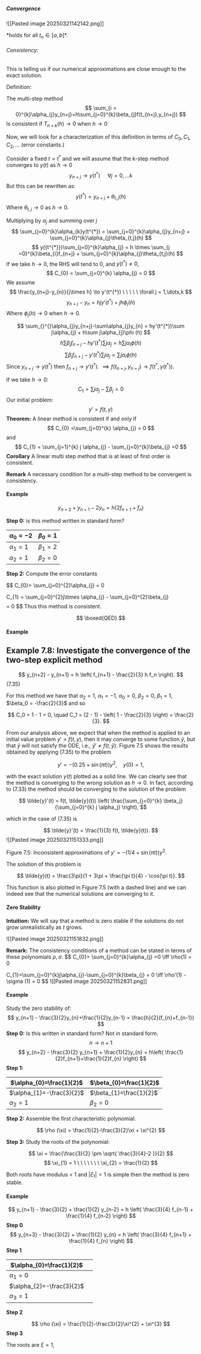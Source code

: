 ##### Convergence

![[Pasted image 20250321142142.png]]

\*holds for all $t_{n} \in [a,b]$*.

###### Consistency:

This is telling us if our numerical approximations are close enough to the exact solution.

Definition:

The multi-step method $$
\sum_{i = 0}^{k}\alpha_{j}y_{n+j}=h\sum_{j=0}^{k}\beta_{j}f(t_{n+j},y_{n+j})
$$
Is consistent if $T_{n+k}(h)\to 0$ when $h \to 0$

Now, we will look for a characterization of this definition in terms of $C_{0},C_{1},C_{2},\dots$ (error constants.)

Consider a fixed $t = t^{*}$ and we will assume that the k-step method converges to $y(t)$ as $h\to 0$ $$
y_{n+j} \to y(t^{*}) \ \ \ \ \ \forall j = 0,\dots k
$$
But this can be rewritten as: $$
y(t^{*}) = y_{n+j} + \theta_{t,j}(h)
$$
Where $\theta_{t,j} \to 0$ as $h \to 0$.

Multiplying by $\alpha_{j}$ and summing over $j$ $$
\sum_{j=0}^{k}\alpha_{k}y(t^{*}) = \sum_{j=0}^{k}\alpha_{j}y_{n+j} + \sum_{j=0}^{k}\alpha_{j}\theta_{t,j}(h)
$$ $$
y({t^{*}})\sum_{j=0}^{k}\alpha_{j} = h \times \sum_{j =0}^{k}\beta_{i}f_{n+j} + \sum_{j=0}^{k}\alpha_{j}\theta_{t,j}(h)
$$
If we take $h \to 0$, the RHS will tend to $0$, and $y(t^{*})\neq 0$, $$
C_{0} = \sum_{j=0}^{k} \alpha_{j} = 0
$$
We assume $$
\frac{y_{n+j}-y_{n}}{j\times h} \to y'(t^{*}) \ \ \ \ \ \forall j = 1,\dots,k
$$
$$
y_{n+j}-y_{n}=hjy'(t^{*})+jh\phi_{j}(h)
$$
Where $\phi_{j}(h) \to 0$ when $h \to 0$.

$$
\sum_{}^{}\alpha_{j}y_{n+j}-\sum\alpha_{j}y_{n} = hy'(t^{*})\sum j\alpha_{j} + h\sum j\alpha_{j}\phi (h)
$$
$$
h\sum\beta_{j}f_{n+j} - h y'(t^{*})\sum j \alpha_{j} = h \sum j \alpha_{i}\phi (h)
$$
$$
\sum\beta_{j}f_{n+j} -  y'(t^{*})\sum j \alpha_{j} =  \sum j \alpha_{i}\phi (h)
$$
Since $y_{n+j} \to y(t^{*})$ then $f_{n+j} \to y'(t^{*})$. $\implies f(t_{n+j},y_{n+j}) \to f(t^{*},y(t^{*}))$.

If we take $h \to 0$:
$$
C_{1}=\sum j\alpha_{j}-\sum \beta_{j} =0
$$
Our initial problem:
$$
y' = f(t,y)
$$
**Theorem:** A linear method is consistent if and only if $$
C_{0} =\sum_{j=0}^{k} \alpha_{j} = 0
$$
and
$$
C_{1} = \sum_{j=1}^{k} j \alpha_{j} - \sum_{j=0}^{k}\beta_{j} =0
$$
**Corollary** A linear multi step method that is at least of first order is consistent.

**Remark** A necessary condition for a multi-step method to be convergent is consistency.

#### Example

$$
y_{n+2}+y_{n+1}-2y_{n} = h(2f_{n+1}+f_{n})
$$

**Step 0:** is this method written in standard form?


| $\alpha_{0}=-2$ | $\beta_{0}=1$   |
| --------------- | --------------- |
| $\alpha_{1}=1$  | $\beta_{1} = 2$ |
| $\alpha_{2}=1$  | $\beta_{2}=0$   |

**Step 2:** Compute the error constants

$$
C_{0}= \sum_{j=0}^{2}\alpha_{j} = 0

$$
$$
C_{1} = \sum_{j=0}^{2}j\times \alpha_{j} - \sum_{j=0}^{2}\beta_{j}
$$
$$
= 0
$$
Thus this method is consistent.

$$
\boxed{QED}
$$
#### Example 
## Example 7.8: Investigate the convergence of the two-step explicit method

$$
y_{n+2} - y_{n+1} = h \left( f_{n+1} - \frac{2}{3} h f_n \right).
$$
(7.35)

For this method we have that $\alpha_2 = 1$, $\alpha_1 = -1$, $\alpha_0 = 0$, $\beta_2 = 0$, $\beta_1 = 1$, $\beta_0 = -\frac{2}{3}$ and so

$$
C_0 = 1 - 1 = 0, \quad C_1 = (2 - 1) - \left( 1 - \frac{2}{3} \right) = \frac{2}{3}.
$$

From our analysis above, we expect that when the method is applied to an initial value problem $y' = f(t, y)$, then it may converge to some function $\tilde{y}$, but that $\tilde{y}$ will not satisfy the ODE, i.e., $\tilde{y}' \neq f(t, \tilde{y})$. Figure 7.5 shows the results obtained by applying (7.35) to the problem 

$$
y' = -(0.25 + \sin(\pi t))y^2, \quad y(0) = 1,
$$

with the exact solution $y(t)$ plotted as a solid line. We can clearly see that the method is converging to the wrong solution as $h \to 0$. In fact, according to (7.33) the method should be converging to the solution of the problem

$$
\tilde{y}'(t) = f(t, \tilde{y}(t)) \left( \frac{\sum_{j=0}^{k} \beta_j}{\sum_{j=0}^{k} j \alpha_j} \right),
$$

which in the case of (7.35) is

$$
\tilde{y}'(t) = \frac{1}{3} f(t, \tilde{y}(t)).
$$
![[Pasted image 20250321151333.png]]

Figure 7.5: Inconsistent approximations of $y' = -(1/4 + \sin(\pi t))y^2$.

The solution of this problem is

$$
\tilde{y}(t) = \frac{3\pi}{1 + 3\pi + \frac{\pi t}{4} - \cos(\pi t)}.
$$

This function is also plotted in Figure 7.5 (with a dashed line) and we can indeed see that the numerical solutions are converging to it.

#### Zero Stability


**Intuition:** We will say that a method is zero stable if the solutions do not grow unrealistically as $t$ grows.

![[Pasted image 20250321151832.png]]

**Remark:** The consistency conditions of a method can be stated in terms of these polynomials $\rho, \sigma$.
$$
C_{0}= \sum_{j=0}^{k}\alpha_{j} =0 \iff \rho(1) = 0

$$
$$
C_{1}=\sum_{j=0}^{k}j\alpha_{j}-\sum_{j=0}^{k}\beta_{j} = 0 \iff \rho'(1) - \sigma (1) = 0
$$
![[Pasted image 20250321152831.png]]

#### Example

Study the zero stability of:
$$
y_{n+1} - \frac{3}{2}y_{n}+\frac{1}{2}y_{n-1} = \frac{h}{2}(f_{n}+f_{n-1})
$$
**Step 0:** Is this written in standard form? Not in standard form. $$
n \to n+1
$$
$$
y_{n+2} - \frac{3}{2} y_{n+1} + \frac{1}{2}y_{n} = h\left( \frac{1}{2}f_{n+1}+\frac{1}{2}f_{n} \right)
$$
**Step 1:**



| $\alpha_{0}=\frac{1}{2}$  | $\beta_{0}=\frac{1}{2}$ |
| ------------------------- | ----------------------- |
| $\alpha_{1}=-\frac{3}{2}$ | $\beta_{1}=\frac{1}{2}$ |
| $\alpha_{2}=1$            | $\beta_{2}=0$           |

**Step 2:** Assemble the first characteristic polynomial.

$$
\rho (\xi) = \frac{1}{2}-\frac{3}{2}\xi + \xi^{2}
$$

**Step 3:** Study the roots of the polynomial:

$$
\xi = \frac{\frac{3}{2} \pm \sqrt{ \frac{3}{4}-2 }}{2}
$$
$$
\xi_{1} = 1 \ \ \ \ \ \ \ \xi_{2} = \frac{1}{2}
$$

Both roots have modulus < 1 and $|\xi_{1}|=1$ is simple then the method is zero stable.

#### Example

$$
y_{n+1} - \frac{3}{2} + \frac{1}{2} y_{n-2} = h \left(  \frac{3}{4} f_{n-1} + \frac{1}{4} f_{n-2} \right)
$$
**Step 0**
$$
y_{n+3} - \frac{3}{2} + \frac{1}{2} y_{n} = h \left(  \frac{3}{4} f_{n+1} + \frac{1}{4} f_{n} \right)
$$
**Step 1**

| $\alpha_{0}=\frac{1}{2}$  |     |
| ------------------------- | --- |
| $\alpha_{1} = 0$          |     |
| $\alpha_{2}=-\frac{3}{2}$ |     |
| $\alpha_{3}= 1$           |     |

**Step 2**

$$
\rho (\xi) = \frac{1}{2}-\frac{3}{2}\xi^{2} + \xi^{3}
$$
**Step 3**

The roots are $\xi = 1$, 